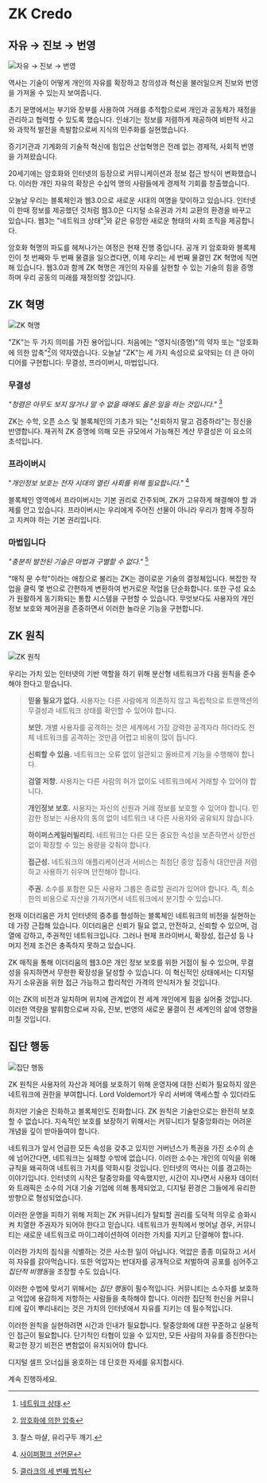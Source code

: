 # ZK Credo

## 자유 → 진보 → 번영

![자유 → 진보 → 번영](freedom-progress-prosperity.jpeg)

역사는 기술이 어떻게 개인의 자유를 확장하고 창의성과 혁신을 불러일으켜 진보와 번영을 가져올 수 있는지 보여줍니다. 

초기 문명에서는 부기와 장부를 사용하여 거래를 추적함으로써 개인과 공동체가 재정을 관리하고 협력할 수 있도록 했습니다. 인쇄기는 정보를 저렴하게 제공하여 비판적 사고와 과학적 발전을 촉발함으로써 지식의 민주화를 실현했습니다.

증기기관과 기계화의 기술적 혁신에 힘입은 산업혁명은 전례 없는 경제적, 사회적 번영을 가져왔습니다.

20세기에는 암호화와 인터넷의 등장으로 커뮤니케이션과 정보 접근 방식이 변화했습니다. 이러한 개인 자유의 확장은 수십억 명의 사람들에게 경제적 기회를 창출했습니다.

오늘날 우리는 블록체인과 웹3.0으로 새로운 시대의 여명을 맞이하고 있습니다. 인터넷이 한때 정보를 제공했던 것처럼 웹3.0은 디지털 소유권과 가치 교환의 환경을 바꾸고 있습니다. 웹3는 "네트워크 상태"[^1]와 같은 유망한 새로운 형태의 사회 조직을 제공합니다.

암호화 혁명의 파도를 헤쳐나가는 여정은 현재 진행 중입니다. 공개 키 암호화와 블록체인이 첫 번째와 두 번째 물결을 일으켰다면, 이제 우리는 세 번째 물결인 ZK 혁명에 직면해 있습니다. 웹3.0과 함께 ZK 혁명은 개인의 자유를 실현할 수 있는 기술의 힘을 증명하며 우리 공동의 미래를 재정의할 것입니다.

## ZK 혁명
![ZK 혁명](zk-revolution.jpeg)

"ZK"는 두 가지 의미를 가진 용어입니다. 처음에는 "영지식(증명)"의 약자 또는 "암호화에 의한 압축"[^2]의 약자였습니다. 오늘날 "ZK"는 세 가지 속성으로 요약되는 더 큰 아이디어를 구현합니다: 무결성, 프라이버시, 마법입니다.

### 무결성

*"청렴은 아무도 보지 않거나 알 수 없을 때에도 옳은 일을 하는 것입니다."* [^3]

ZK는 수학, 오픈 소스 및 블록체인의 기초가 되는 "신뢰하지 말고 검증하라"는 정신을 반영합니다. 재귀적 ZK 증명에 의해 모든 규모에서 가능해진 계산 무결성은 이 요소의 초석입니다.

### 프라이버시

"*개인정보 보호는 전자 시대의 열린 사회를 위해 필요합니다."* [^4]

블록체인 영역에서 프라이버시는 기본 권리로 간주되며, ZK가 고유하게 해결해야 할 과제를 안고 있습니다. 프라이버시는 우리에게 주어진 선물이 아니라 우리가 함께 주장하고 지켜야 하는 기본 권리입니다.

### 마법입니다

*"충분히 발전된 기술은 마법과 구별할 수 없다."* [^5]

"매직 문 수학"이라는 애칭으로 불리는 ZK는 경이로운 기술의 결정체입니다. 복잡한 작업을 클릭 몇 번으로 간편하게 변환하여 번거로운 작업을 단순화합니다. 또한 구성 요소가 원활하게 동기화되는 통합 시스템을 구현할 수 있습니다. 무엇보다도 사용자의 개인정보 보호와 제어권을 존중하면서 이러한 놀라운 기능을 구현합니다.

## ZK 원칙

![ZK 원칙](zk-principles.jpeg)

우리는 가치 있는 인터넷의 기반 역할을 하기 위해 분산형 네트워크가 다음 원칙을 준수해야 한다고 믿습니다.

> **믿을 필요가 없다.** 사용자는 다른 사람에게 의존하지 않고 독립적으로 트랜잭션의 무결성과 네트워크 상태를 확인할 수 있어야 합니다.
> 
> **보안.** 개별 사용자를 공격하는 것은 세계에서 가장 강력한 공격자라 하더라도 전체 네트워크를 공격하는 것만큼 어렵고 비용이 많이 듭니다.
> 
> **신뢰할 수 있음.** 네트워크는 오류 없이 일관되고 올바르게 기능을 수행해야 합니다.
> 
> **검열 저항.** 사용자는 다른 사람의 허가 없이도 네트워크에서 거래할 수 있어야 합니다.
> 
> **개인정보 보호.** 사용자는 자신의 신원과 거래 정보를 보호할 수 있어야 합니다. 민감한 정보는 사용자의 동의 없이 네트워크 내 다른 사용자와 공유되지 않습니다.
> 
> **하이퍼스케일러빌리티.** 네트워크는 다른 모든 중요한 속성을 보존하면서 상한선 없이 확장할 수 있는 용량을 갖춰야 합니다.
> 
> **접근성.** 네트워크의 애플리케이션과 서비스는 최첨단 중앙 집중식 대안만큼 저렴하고 사용하기 쉬우며 안전해야 합니다.
> 
> **주권.** 소수를 포함한 모든 사용자 그룹은 종료할 권리가 있어야 합니다. 즉, 최소한의 비용으로 자산을 가져가면서 네트워크에서 분기할 수 있습니다.

현재 이더리움은 가치 인터넷의 중추를 형성하는 블록체인 네트워크의 비전을 실현하는 데 가장 근접해 있습니다. 이더리움은 신뢰가 필요 없고, 안전하고, 신뢰할 수 있으며, 검열에 강하고, 주권적인 네트워크입니다. 그러나 현재 프라이버시, 확장성, 접근성 등 나머지 전제 조건은 충족하지 못하고 있습니다.

ZK 매직을 통해 이더리움의 웹3.0은 개인 정보 보호를 위한 거점이 될 수 있으며, 무결성을 유지하면서 무한한 확장성을 달성할 수 있습니다. 이 혁신적인 상태에서는 디지털 자기 소유권을 위한 접근 가능하고 합리적인 가격의 안식처가 될 것입니다. 

이는 ZK의 비전과 일치하며 위치에 관계없이 전 세계 개인에게 힘을 실어줄 것입니다. 이러한 역량을 발휘함으로써 자유, 진보, 번영의 새로운 물결이 전 세계인의 삶에 영향을 미칠 것입니다.

## 집단 행동

![집단 행동](the-collective-action.jpeg)

ZK 원칙은 사용자의 자산과 제어를 보호하기 위해 운영자에 대한 신뢰가 필요하지 않은 네트워크에 권한을 부여합니다. Lord Voldemort가 우리 서버에 액세스할 수 있더라도 

하지만 기술은 진화하고 블록체인도 진화합니다. ZK 원칙은 기술만으로는 완전히 보호할 수 없습니다. 지속적인 보호를 보장하기 위해서는 커뮤니티가 탈중앙화라는 어려운 개념을 깊이 받아들여야 합니다.

네트워크가 앞서 언급한 모든 속성을 갖추고 있지만 거버넌스가 특권을 가진 소수의 손에 넘어간다면, 네트워크는 실패할 수밖에 없습니다. 이러한 소수는 개인의 이익을 위해 규칙을 왜곡하여 네트워크 가치를 약화시킬 것입니다. 인터넷의 역사는 이를 경고하는 이야기입니다. 인터넷의 시작은 탈중앙화를 약속했지만, 시간이 지나면서 사용자 데이터와 트래픽은 소수의 거대 기술 기업에 의해 통제되었고, 디지털 환경은 그들에게 유리한 방향으로 형성되었습니다.

이러한 운명을 피하기 위해 저희는 ZK 커뮤니티가 탈퇴할 권리를 도덕적 의무로 승화시켜 치열한 주권자가 되어야 한다고 믿습니다. 네트워크가 원칙에서 벗어날 경우, 커뮤니티는 새로운 네트워크로 마이그레이션하여 이러한 가치를 지키고 단결해야 합니다.

이러한 가치의 침식을 식별하는 것은 사소한 일이 아닙니다. 억압은 종종 미묘하고 서서히 자유를 갉아먹습니다. 또한 억압자는 반대자를 공개적으로 처벌하여 공포를 심어주고 *집단적 비행동*을 조장할 수도 있습니다.

이러한 수법에 맞서기 위해서는 *집단 행동*이 필수적입니다. 커뮤니티는 소수자를 보호하고 억압에 용감하게 저항하는 사람들을 축하해야 합니다. 이러한 집단적 헌신을 커뮤니티에 깊이 뿌리내리는 것은 가치의 인터넷에서 자유를 지키는 데 필수적입니다.

이러한 원칙을 실현하려면 시간과 인내가 필요합니다. 탈중앙화에 대한 꾸준하고 실용적인 접근이 필요합니다. 단기적인 타협이 있을 수 있지만, 모든 사람의 자유를 증진한다는 확고한 장기 비전은 변함없이 유지되어야 합니다.

디지털 셀프 오너십을 옹호하는 데 단호한 자세를 유지합시다.

계속 진행하세요.

[^1]: [네트워크 상태](https://thenetworkstate.com/the-network-state-in-one-sentence).
[^2]: [암호화에 의한 압축](https://twitter.com/vitalikbuterin/status/1309298689156866048)
[^3]: 찰스 마샬, 유리구두 깨기.
[^4]: [사이퍼펑크 선언문](https://nakamotoinstitute.org/static/docs/cypherpunk-manifesto.txt)
[^5]: [클라크의 세 번째 법칙](https://en.wikipedia.org/wiki/Clarke%27s_three_laws)
